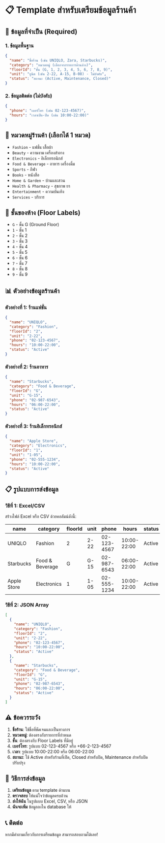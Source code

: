 # 📋 Template สำหรับเตรียมข้อมูลร้านค้า

## 🎯 ข้อมูลที่จำเป็น (Required)

### 1. **ข้อมูลพื้นฐาน**
```json
{
  "name": "ชื่อร้าน (เช่น UNIQLO, Zara, Starbucks)",
  "category": "หมวดหมู่ (เลือกจากรายการด้านล่าง)",
  "floorId": "ชั้น (G, 1, 2, 3, 4, 5, 6, 7, 8, 9)",
  "unit": "ยูนิต (เช่น 2-22, A-15, B-08) - ไม่บังคับ",
  "status": "สถานะ (Active, Maintenance, Closed)"
}
```

### 2. **ข้อมูลติดต่อ (ไม่บังคับ)**
```json
{
  "phone": "เบอร์โทร (เช่น 02-123-4567)",
  "hours": "เวลาเปิด-ปิด (เช่น 10:00-22:00)"
}
```

## 📝 หมวดหมู่ร้านค้า (เลือกได้ 1 หมวด)

- `Fashion` - แฟชั่น เสื้อผ้า
- `Beauty` - ความงาม เครื่องสำอาง
- `Electronics` - อิเล็กทรอนิกส์
- `Food & Beverage` - อาหาร เครื่องดื่ม
- `Sports` - กีฬา
- `Books` - หนังสือ
- `Home & Garden` - บ้านและสวน
- `Health & Pharmacy` - สุขภาพ ยา
- `Entertainment` - ความบันเทิง
- `Services` - บริการ

## 🏢 ชั้นของห้าง (Floor Labels)

- `G` - ชั้น G (Ground Floor)
- `1` - ชั้น 1
- `2` - ชั้น 2
- `3` - ชั้น 3
- `4` - ชั้น 4
- `5` - ชั้น 5
- `6` - ชั้น 6
- `7` - ชั้น 7
- `8` - ชั้น 8
- `9` - ชั้น 9

## 📊 ตัวอย่างข้อมูลร้านค้า

### ตัวอย่างที่ 1: ร้านแฟชั่น
```json
{
  "name": "UNIQLO",
  "category": "Fashion",
  "floorId": "2",
  "unit": "2-22",
  "phone": "02-123-4567",
  "hours": "10:00-22:00",
  "status": "Active"
}
```

### ตัวอย่างที่ 2: ร้านอาหาร
```json
{
  "name": "Starbucks",
  "category": "Food & Beverage",
  "floorId": "G",
  "unit": "G-15",
  "phone": "02-987-6543",
  "hours": "06:00-22:00",
  "status": "Active"
}
```

### ตัวอย่างที่ 3: ร้านอิเล็กทรอนิกส์
```json
{
  "name": "Apple Store",
  "category": "Electronics",
  "floorId": "1",
  "unit": "1-05",
  "phone": "02-555-1234",
  "hours": "10:00-22:00",
  "status": "Active"
}
```

## 📋 รูปแบบการส่งข้อมูล

### วิธีที่ 1: Excel/CSV
สร้างไฟล์ Excel หรือ CSV ด้วยคอลัมน์ดังนี้:

| name | category | floorId | unit | phone | hours | status |
|------|----------|---------|------|-------|-------|--------|
| UNIQLO | Fashion | 2 | 2-22 | 02-123-4567 | 10:00-22:00 | Active |
| Starbucks | Food & Beverage | G | G-15 | 02-987-6543 | 06:00-22:00 | Active |
| Apple Store | Electronics | 1 | 1-05 | 02-555-1234 | 10:00-22:00 | Active |

### วิธีที่ 2: JSON Array
```json
[
  {
    "name": "UNIQLO",
    "category": "Fashion",
    "floorId": "2",
    "unit": "2-22",
    "phone": "02-123-4567",
    "hours": "10:00-22:00",
    "status": "Active"
  },
  {
    "name": "Starbucks",
    "category": "Food & Beverage",
    "floorId": "G",
    "unit": "G-15",
    "phone": "02-987-6543",
    "hours": "06:00-22:00",
    "status": "Active"
  }
]
```

## ⚠️ ข้อควรระวัง

1. **ชื่อร้าน**: ใช้ชื่อที่ชัดเจนและเป็นทางการ
2. **หมวดหมู่**: ต้องตรงกับรายการที่กำหนด
3. **ชั้น**: ต้องตรงกับ Floor Labels ที่มีอยู่
4. **เบอร์โทร**: รูปแบบ 02-123-4567 หรือ +66-2-123-4567
5. **เวลา**: รูปแบบ 10:00-22:00 หรือ 06:00-22:00
6. **สถานะ**: ใช้ Active สำหรับร้านที่เปิด, Closed สำหรับปิด, Maintenance สำหรับปิดปรับปรุง

## 🚀 วิธีการส่งข้อมูล

1. **เตรียมข้อมูล** ตาม template ด้านบน
2. **ตรวจสอบ** ให้แน่ใจว่าข้อมูลครบถ้วน
3. **ส่งให้ฉัน** ในรูปแบบ Excel, CSV, หรือ JSON
4. **ฉันจะเพิ่ม** ข้อมูลลงใน database ให้

## 📞 ติดต่อ

หากมีคำถามเกี่ยวกับการเตรียมข้อมูล สามารถสอบถามได้เลย!
